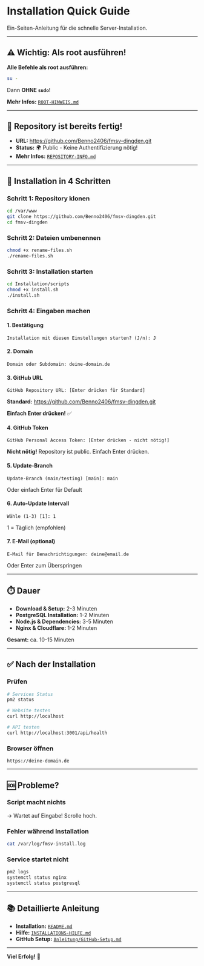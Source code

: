 # Installation Quick Guide

Ein-Seiten-Anleitung für die schnelle Server-Installation.

---

## ⚠️ Wichtig: Als root ausführen!

**Alle Befehle als root ausführen:**
```bash
su -
```

Dann **OHNE `sudo`**!

**Mehr Infos:** [`ROOT-HINWEIS.md`](ROOT-HINWEIS.md)

---

## 📍 Repository ist bereits fertig!

- **URL:** https://github.com/Benno2406/fmsv-dingden.git
- **Status:** 🌍 Public - Keine Authentifizierung nötig!
- **Mehr Infos:** [`REPOSITORY-INFO.md`](REPOSITORY-INFO.md)

---

## 🚀 Installation in 4 Schritten

### Schritt 1: Repository klonen
```bash
cd /var/www
git clone https://github.com/Benno2406/fmsv-dingden.git
cd fmsv-dingden
```

### Schritt 2: Dateien umbenennen
```bash
chmod +x rename-files.sh
./rename-files.sh
```

### Schritt 3: Installation starten
```bash
cd Installation/scripts
chmod +x install.sh
./install.sh
```

### Schritt 4: Eingaben machen

#### 1. Bestätigung
```
Installation mit diesen Einstellungen starten? (J/n): J
```

#### 2. Domain
```
Domain oder Subdomain: deine-domain.de
```

#### 3. GitHub URL
```
GitHub Repository URL: [Enter drücken für Standard]
```
**Standard:** https://github.com/Benno2406/fmsv-dingden.git

**Einfach Enter drücken!** ✅

#### 4. GitHub Token
```
GitHub Personal Access Token: [Enter drücken - nicht nötig!]
```
**Nicht nötig!** Repository ist public. Einfach Enter drücken.

#### 5. Update-Branch
```
Update-Branch (main/testing) [main]: main
```
Oder einfach Enter für Default

#### 6. Auto-Update Intervall
```
Wähle (1-3) [1]: 1
```
1 = Täglich (empfohlen)

#### 7. E-Mail (optional)
```
E-Mail für Benachrichtigungen: deine@email.de
```
Oder Enter zum Überspringen

---

## ⏱️ Dauer

- **Download & Setup:** 2-3 Minuten
- **PostgreSQL Installation:** 1-2 Minuten
- **Node.js & Dependencies:** 3-5 Minuten
- **Nginx & Cloudflare:** 1-2 Minuten

**Gesamt:** ca. 10-15 Minuten

---

## ✅ Nach der Installation

### Prüfen
```bash
# Services Status
pm2 status

# Website testen
curl http://localhost

# API testen
curl http://localhost:3001/api/health
```

### Browser öffnen
```
https://deine-domain.de
```

---

## 🆘 Probleme?

### Script macht nichts
→ Wartet auf Eingabe! Scrolle hoch.

### Fehler während Installation
```bash
cat /var/log/fmsv-install.log
```

### Service startet nicht
```bash
pm2 logs
systemctl status nginx
systemctl status postgresql
```

---

## 📚 Detaillierte Anleitung

- **Installation:** [`README.md`](README.md)
- **Hilfe:** [`INSTALLATIONS-HILFE.md`](INSTALLATIONS-HILFE.md)
- **GitHub Setup:** [`Anleitung/GitHub-Setup.md`](Anleitung/GitHub-Setup.md)

---

**Viel Erfolg!** 🎉
